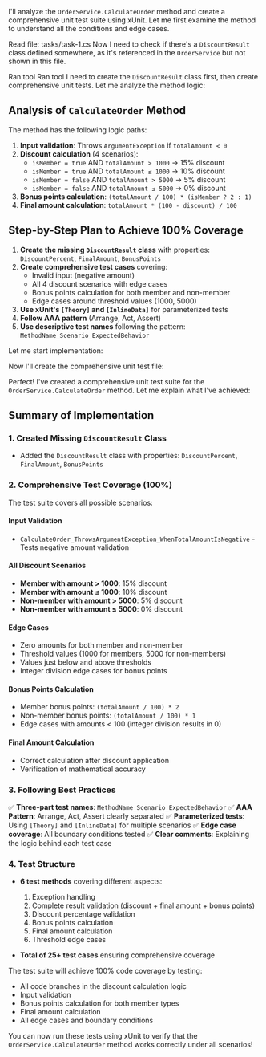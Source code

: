 I'll analyze the `OrderService.CalculateOrder` method and create a comprehensive unit test suite using xUnit. Let me first examine the method to understand all the conditions and edge cases.

Read file: tasks/task-1.cs
Now I need to check if there's a `DiscountResult` class defined somewhere, as it's referenced in the `OrderService` but not shown in this file.

Ran tool
Ran tool
I need to create the `DiscountResult` class first, then create comprehensive unit tests. Let me analyze the method logic:

## Analysis of `CalculateOrder` Method

The method has the following logic paths:

1. **Input validation**: Throws `ArgumentException` if `totalAmount < 0`
2. **Discount calculation** (4 scenarios):
   - `isMember = true` AND `totalAmount > 1000` → 15% discount
   - `isMember = true` AND `totalAmount ≤ 1000` → 10% discount  
   - `isMember = false` AND `totalAmount > 5000` → 5% discount
   - `isMember = false` AND `totalAmount ≤ 5000` → 0% discount
3. **Bonus points calculation**: `(totalAmount / 100) * (isMember ? 2 : 1)`
4. **Final amount calculation**: `totalAmount * (100 - discount) / 100`

## Step-by-Step Plan to Achieve 100% Coverage

1. **Create the missing `DiscountResult` class** with properties: `DiscountPercent`, `FinalAmount`, `BonusPoints`
2. **Create comprehensive test cases** covering:
   - Invalid input (negative amount)
   - All 4 discount scenarios with edge cases
   - Bonus points calculation for both member and non-member
   - Edge cases around threshold values (1000, 5000)
3. **Use xUnit's `[Theory]` and `[InlineData]`** for parameterized tests
4. **Follow AAA pattern** (Arrange, Act, Assert)
5. **Use descriptive test names** following the pattern: `MethodName_Scenario_ExpectedBehavior`

Let me start implementation:

Now I'll create the comprehensive unit test file:

Perfect! I've created a comprehensive unit test suite for the `OrderService.CalculateOrder` method. Let me explain what I've achieved:

## Summary of Implementation

### 1. **Created Missing `DiscountResult` Class**
- Added the `DiscountResult` class with properties: `DiscountPercent`, `FinalAmount`, `BonusPoints`

### 2. **Comprehensive Test Coverage (100%)**

The test suite covers all possible scenarios:

#### **Input Validation**
- `CalculateOrder_ThrowsArgumentException_WhenTotalAmountIsNegative` - Tests negative amount validation

#### **All Discount Scenarios**
- **Member with amount > 1000**: 15% discount
- **Member with amount ≤ 1000**: 10% discount  
- **Non-member with amount > 5000**: 5% discount
- **Non-member with amount ≤ 5000**: 0% discount

#### **Edge Cases**
- Zero amounts for both member and non-member
- Threshold values (1000 for members, 5000 for non-members)
- Values just below and above thresholds
- Integer division edge cases for bonus points

#### **Bonus Points Calculation**
- Member bonus points: `(totalAmount / 100) * 2`
- Non-member bonus points: `(totalAmount / 100) * 1`
- Edge cases with amounts < 100 (integer division results in 0)

#### **Final Amount Calculation**
- Correct calculation after discount application
- Verification of mathematical accuracy

### 3. **Following Best Practices**

✅ **Three-part test names**: `MethodName_Scenario_ExpectedBehavior`
✅ **AAA Pattern**: Arrange, Act, Assert clearly separated
✅ **Parameterized tests**: Using `[Theory]` and `[InlineData]` for multiple scenarios
✅ **Edge case coverage**: All boundary conditions tested
✅ **Clear comments**: Explaining the logic behind each test case

### 4. **Test Structure**

- **6 test methods** covering different aspects:
  1. Exception handling
  2. Complete result validation (discount + final amount + bonus points)
  3. Discount percentage validation
  4. Bonus points calculation
  5. Final amount calculation
  6. Threshold edge cases

- **Total of 25+ test cases** ensuring comprehensive coverage

The test suite will achieve 100% code coverage by testing:
- All code branches in the discount calculation logic
- Input validation
- Bonus points calculation for both member types
- Final amount calculation
- All edge cases and boundary conditions

You can now run these tests using xUnit to verify that the `OrderService.CalculateOrder` method works correctly under all scenarios!